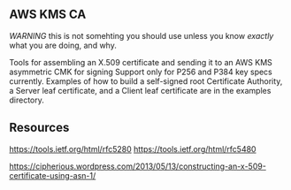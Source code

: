 AWS KMS CA
----------

*WARNING* this is not somehting you should use unless you know *exactly* what you are doing, and why. 

Tools for assembling an X.509 certificate and sending it to an AWS KMS asymmetric CMK for signing
Support only for P256 and P384 key specs currently.
Examples of how to build a self-signed root Certificate Authority, a Server leaf certificate, and a Client leaf certificate are in the examples directory.

Resources
---------
https://tools.ietf.org/html/rfc5280
https://tools.ietf.org/html/rfc5480

https://cipherious.wordpress.com/2013/05/13/constructing-an-x-509-certificate-using-asn-1/

